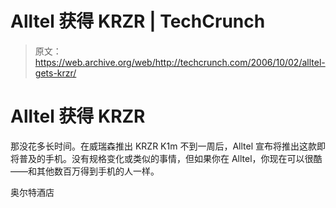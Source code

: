 # Alltel 获得 KRZR | TechCrunch

> 原文：<https://web.archive.org/web/http://techcrunch.com/2006/10/02/alltel-gets-krzr/>

# Alltel 获得 KRZR

那没花多长时间。在威瑞森推出 KRZR K1m 不到一周后，Alltel 宣布将推出这款即将普及的手机。没有规格变化或类似的事情，但如果你在 Alltel，你现在可以很酷——和其他数百万得到手机的人一样。

奥尔特酒店